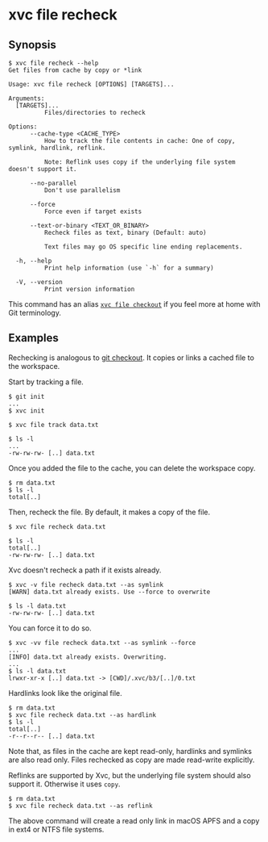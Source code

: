 # xvc file recheck

## Synopsis

```console
$ xvc file recheck --help
Get files from cache by copy or *link

Usage: xvc file recheck [OPTIONS] [TARGETS]...

Arguments:
  [TARGETS]...
          Files/directories to recheck

Options:
      --cache-type <CACHE_TYPE>
          How to track the file contents in cache: One of copy, symlink, hardlink, reflink.
          
          Note: Reflink uses copy if the underlying file system doesn't support it.

      --no-parallel
          Don't use parallelism

      --force
          Force even if target exists

      --text-or-binary <TEXT_OR_BINARY>
          Recheck files as text, binary (Default: auto)
          
          Text files may go OS specific line ending replacements.

  -h, --help
          Print help information (use `-h` for a summary)

  -V, --version
          Print version information

```


This command has an alias [`xvc file checkout`](/ref/xvc-file-checkout.md) if you feel more at home with Git terminology.

## Examples

Rechecking is analogous to [git checkout](https://git-scm.com/docs/git-checkout). 
It copies or links a cached file to the workspace. 


Start by tracking a file. 

```console
$ git init
...
$ xvc init

$ xvc file track data.txt

$ ls -l
...
-rw-rw-rw- [..] data.txt

```

Once you added the file to the cache, you can delete the workspace copy.


```console
$ rm data.txt
$ ls -l
total[..]

```

Then, recheck the file. By default, it makes a copy of the file.

```console
$ xvc file recheck data.txt

$ ls -l
total[..]
-rw-rw-rw- [..] data.txt

```

Xvc doesn't recheck a path if it exists already.

```console
$ xvc -v file recheck data.txt --as symlink
[WARN] data.txt already exists. Use --force to overwrite

$ ls -l data.txt
-rw-rw-rw- [..] data.txt

```

You can force it to do so.

```console
$ xvc -vv file recheck data.txt --as symlink --force
...
[INFO] data.txt already exists. Overwriting.
...
$ ls -l data.txt
lrwxr-xr-x [..] data.txt -> [CWD]/.xvc/b3/[..]/0.txt

```

Hardlinks look like the original file. 

```console
$ rm data.txt
$ xvc file recheck data.txt --as hardlink
$ ls -l
total[..]
-r--r--r-- [..] data.txt

```

Note that, as files in the cache are kept read-only, hardlinks and symlinks are also read only. Files rechecked as copy are made read-write explicitly.

Reflinks are supported by Xvc, but the underlying file system should also support it. 
Otherwise it uses `copy`. 

```console
$ rm data.txt
$ xvc file recheck data.txt --as reflink
```

The above command will create a read only link in macOS APFS and a copy in ext4 or NTFS file systems. 
